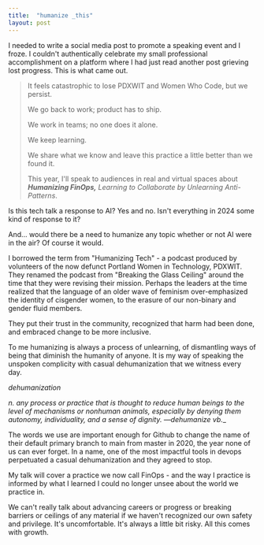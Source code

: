 ```yaml
---
title:  "humanize _this"
layout: post
---
```


I needed to write a social media post to promote a speaking event and I froze. I couldn't authentically celebrate my small professional accomplishment on a platform where I had just read another post grieving lost progress. This is what came out. 

>It feels catastrophic to lose PDXWIT and Women Who Code, but we persist. 
>
>We go back to work; product has to ship. 
>
>We work in teams; no one does it alone.
>
>We keep learning. 
>
>We share what we know and leave this practice a little better than we found it. 
>
>This year, I'll speak to audiences in real and virtual spaces about _**Humanizing FinOps,** Learning to Collaborate by Unlearning Anti-Patterns_. 

Is this tech talk a response to AI? Yes and no. Isn't everything in 2024 some kind of response to it? 

And... would there be a need to humanize any topic whether or not AI were in the air? Of course it would.

I borrowed the term from "Humanizing Tech" - a podcast produced by volunteers of the now defunct Portland Women in Technology, PDXWIT. They renamed the podcast from "Breaking the Glass Ceiling" around the time that they were revising their mission. Perhaps the leaders at the time realized that the language of an older wave of feminism over-emphasized the identity of cisgender women, to the erasure of our non-binary and gender fluid members. 

They put their trust in the community, recognized that harm had been done, and embraced change to be more inclusive.

To me humanizing is always a process of unlearning, of dismantling ways of being that diminish the humanity of 
anyone. It is my way of speaking the unspoken complicity with casual dehumanization that we witness every day. 

_dehumanization_

_n. any process or practice that is thought to reduce human beings to the level of mechanisms or nonhuman animals, especially by denying them autonomy, individuality, and a sense of dignity. —dehumanize vb.__

The words we use are important enough for Github to change the name of their default primary branch to main from master in 2020, the year none of us can ever forget. In a name, one of the most impactful tools in devops perpetuated a casual dehumanization and they agreed to stop. 

My talk will cover a practice we now call FinOps - and the way I practice is informed by what I learned I could no longer unsee about the world we practice in. 

We can't really talk about advancing careers or progress or breaking barriers or ceilings of any material if we haven't recognized our own safety and privilege. It's uncomfortable. It's always a little bit risky. All this comes with growth. 